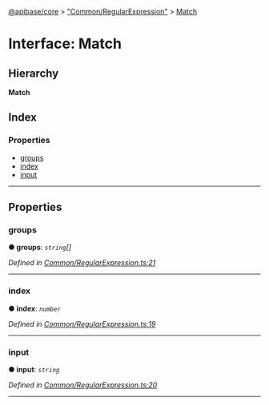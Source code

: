 [@apibase/core](../README.md) > ["Common/RegularExpression"](../modules/_common_regularexpression_.md) > [Match](../interfaces/_common_regularexpression_.match.md)

# Interface: Match

## Hierarchy

**Match**

## Index

### Properties

* [groups](_common_regularexpression_.match.md#groups)
* [index](_common_regularexpression_.match.md#index)
* [input](_common_regularexpression_.match.md#input)

---

## Properties

<a id="groups"></a>

###  groups

**● groups**: *`string`[]*

*Defined in [Common/RegularExpression.ts:21](https://github.com/chapterjason/APIBase/blob/00af181/packages/core/src/Common/RegularExpression.ts#L21)*

___
<a id="index"></a>

###  index

**● index**: *`number`*

*Defined in [Common/RegularExpression.ts:19](https://github.com/chapterjason/APIBase/blob/00af181/packages/core/src/Common/RegularExpression.ts#L19)*

___
<a id="input"></a>

###  input

**● input**: *`string`*

*Defined in [Common/RegularExpression.ts:20](https://github.com/chapterjason/APIBase/blob/00af181/packages/core/src/Common/RegularExpression.ts#L20)*

___

